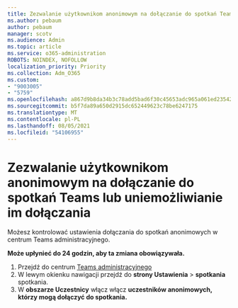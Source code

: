 ```yaml
---
title: Zezwalanie użytkownikom anonimowym na dołączanie do spotkań Teams lub uniemożliwianie im dołączania
ms.author: pebaum
author: pebaum
manager: scotv
ms.audience: Admin
ms.topic: article
ms.service: o365-administration
ROBOTS: NOINDEX, NOFOLLOW
localization_priority: Priority
ms.collection: Adm_O365
ms.custom:
- "9003005"
- "5759"
ms.openlocfilehash: a867d9b8da34b3c78add5bad6f30c45653adc965a061ed235429a7d7447cffd6
ms.sourcegitcommit: b5f7da89a650d2915dc652449623c78be6247175
ms.translationtype: MT
ms.contentlocale: pl-PL
ms.lasthandoff: 08/05/2021
ms.locfileid: "54106955"
---
```

# <a name="allow-or-prevent-anonymous-users-from-joining-teams-meetings"></a>Zezwalanie użytkownikom anonimowym na dołączanie do spotkań Teams lub uniemożliwianie im dołączania

Możesz kontrolować ustawienia dołączania do spotkań anonimowych w centrum Teams administracyjnego.

**Może upłynieć do 24 godzin, aby ta zmiana obowiązywała.**

1.  Przejdź do centrum [Teams administracyjnego](https://admin.teams.microsoft.com)
2.  W lewym okienku nawigacji przejdź do **strony Ustawienia**   >   **spotkania** spotkania.
3.  W **obszarze Uczestnicy** włącz włącz **uczestników anonimowych, którzy mogą dołączyć do spotkania.**
